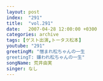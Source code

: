 ```yaml
---
layout: post
index:  "291"
title:  "vol.291"
date:   2007-04-28 12:00:00 +0300
categories: archive
tags: [ゲスト出演,トータス松本]
youtube: "291"
greetingM: "憎まれ松ちゃんの一生
greetingT: 嫌われ松ちゃんの一生"
songName: 荒井由実
singer: なし
---
```

